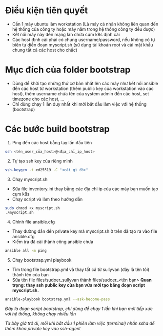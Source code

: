 # Điều kiện tiên quyết
- Cần 1 máy ubuntu làm workstation (Là máy cá nhân không liên quan đến hệ thống của công ty hoặc máy nằm trong hệ thống công ty đều được)
- Kết nối máy này đến mạng lan chứa cụm k8s định cài
- Các host định cài phải có chung username/password, nếu không có tự biên tự diễn đoạn myscript.sh (sử dụng tài khoản root và cài mật khẩu chung tất cả các host cho chắc)
# Mục đích của folder bootstrap
- Dùng để khởi tạo những thứ cơ bản nhất lên các máy như kết nối ansible đến các host từ workstation (thêm public key của workstation vào các host), thêm username chứa tên của system admin đến các host, set timezone cho các host, ...
- Chỉ dùng chạy 1 lần duy nhất khi mới bắt đầu làm việc với hệ thống (bootstrap)
# Các bước build bootstrap
1. Ping đến các host bằng tay lần đầu tiên
```bash
ssh <tên_user_của_host>@<địa_chỉ_ip_host>
```
2. Tự tạo ssh key của riêng mình
```bash
ssh-keygen -t ed25519 -C "<cái gì đó>"
```
3. Chạy myscript.sh
- Sửa file inventory.ini thay bằng các địa chỉ ip của các máy bạn muốn tạo cụm k8s
- Chạy script và làm theo hướng dẫn
```bash
sudo chmod +x myscript.sh
./myscript.sh
```
4. Chỉnh file ansible.cfg
- Thay đường dẫn đến private key mà myscript.sh ở trên đã tạo ra vào file ansible.cfg
- Kiểm tra đã cài thành công ansible chưa
```bash
ansible all -m ping
```
5. Chạy bootstrap.yml playbook
- Tìm trong file bootstrap.yml và thay tất cả từ sullyvan (đây là tên tôi) thành tên của bạn
- Sửa tên file files/sudoer_sullyvan thành files/sudoer_<tên bạn>
**Quan trọng: thay ssh public key của bạn vừa mới tạo bằng đoạn script myscript.sh.**
```bash
ansible-playbook bootstrap.yml --ask-become-pass
```
*Đây là đoạn script bootstrap, chỉ dùng để chạy 1 lần khi bạn mới tiếp xức với hệ thống, không chạy nhiều lần*

*Từ bây giờ trở đi, mỗi khi bắt đầu 1 phiên làm việc (terminal) nhấn ssha để thêm khóa private key vào ssh-agent*